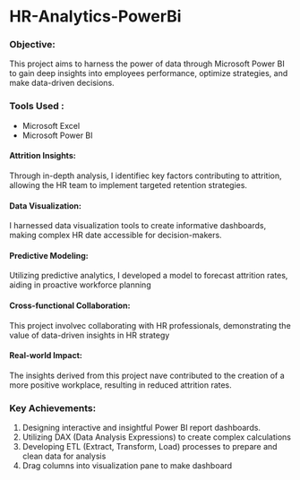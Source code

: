 # HR-Analytics-PowerBi
### Objective:
This project aims to harness the power of data through
Microsoft Power BI to gain deep insights into employees
performance, optimize strategies, and make data-driven
decisions.
### Tools Used : 
* Microsoft Excel
* Microsoft Power BI
#### Attrition Insights:
Through in-depth analysis, I identifiec
key factors contributing to attrition, allowing the HR team to
implement targeted retention strategies.
#### Data Visualization: 
I harnessed data visualization tools to
create informative dashboards, making complex HR date
accessible for decision-makers.
#### Predictive Modeling:
Utilizing predictive analytics, I
developed a model to forecast attrition rates, aiding in
proactive workforce planning
#### Cross-functional Collaboration: 
This project involvec
collaborating with HR professionals, demonstrating the value
of data-driven insights in HR strategy
#### Real-world Impact: 
The insights derived from this project
nave contributed to the creation of a more positive
workplace, resulting in reduced attrition rates.
### Key Achievements:
1) Designing interactive and insightful Power BI report
dashboards.
2) Utilizing DAX (Data Analysis Expressions) to create
complex calculations
3) Developing ETL (Extract, Transform, Load) processes to
prepare and clean data for analysis
4) Drag columns into visualization pane to make dashboard
